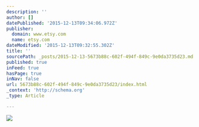 ```yaml
---
description: ''
author: []
datePublished: '2015-12-13T09:34:06.972Z'
publisher:
  domain: www.etsy.com
  name: etsy.com
dateModified: '2015-12-13T09:32:55.302Z'
title: ''
sourcePath: _posts/2015-12-13-5673b88c-602f-494f-849c-9e0da3735d23.md
published: true
inFeed: true
hasPage: true
inNav: false
url: 5673b88c-602f-494f-849c-9e0da3735d23/index.html
_context: 'http://schema.org'
_type: Article

---
```

![](https://img0.etsystatic.com/124/1/8443745/il_570xN.866800926_t3gj.jpg)
